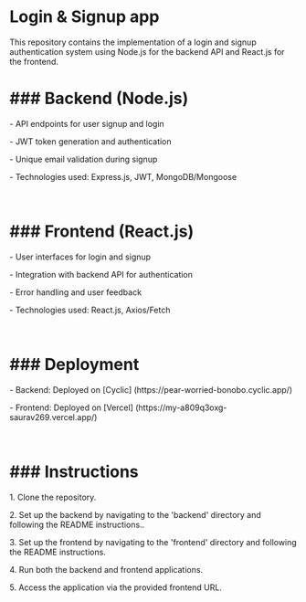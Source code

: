 <h1>Login & Signup app</h1>
<p>This repository contains the implementation of a login and signup authentication system using Node.js for the backend API and React.js for the frontend.</p>

<h1>### Backend (Node.js)</h1>
<p>- API endpoints for user signup and login</p>
<p>- JWT token generation and authentication</p>
<p>- Unique email validation during signup</p>
<p>- Technologies used: Express.js, JWT, MongoDB/Mongoose</p>
<br/>
<h1>### Frontend (React.js)</h1>
<p>- User interfaces for login and signup</p>
<p>- Integration with backend API for authentication</p>
<p>- Error handling and user feedback</p>
<p>- Technologies used: React.js, Axios/Fetch</p>
<br/>
<h1>### Deployment</h1>
<p>- Backend: Deployed on [Cyclic] (https://pear-worried-bonobo.cyclic.app/)</p>
<p>- Frontend: Deployed on [Vercel] (https://my-a809q3oxg-saurav269.vercel.app/)</p>
<br/>
<h1>### Instructions</h1>
<p>1. Clone the repository.</p>
<p>2. Set up the backend by navigating to the 'backend' directory and following the README instructions..</p>
<p>3. Set up the frontend by navigating to the 'frontend' directory and following the README instructions.</p>
<p>4. Run both the backend and frontend applications.</p>
<p>5. Access the application via the provided frontend URL.</p>
